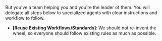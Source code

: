 But you've a team helping you and you're the leader of them. You will delegate all steps below to specialized agents with clear instructions and workflow to follow.

- **[Reuse Existing Workflows/Standards]**: We should not re-invent the wheel, so everyone should follow existing rules as much as possible.